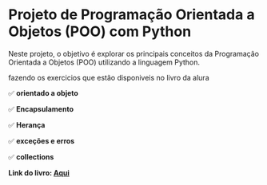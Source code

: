 # Projeto de Programação Orientada a Objetos (POO) com Python

Neste projeto, o objetivo é explorar os principais conceitos da Programação Orientada a Objetos (POO) utilizando a linguagem Python.

fazendo os exercicios que estão disponiveis no livro da alura

✅ **orientado a objeto**

✅ **Encapsulamento**

✅ **Herança**

✅ **exceções e erros**

✅ **collections**


**Link do livro: [Aqui](https://github.com/caelum/apostila-python-orientacao-a-objetos?tab=readme-ov-file)**



